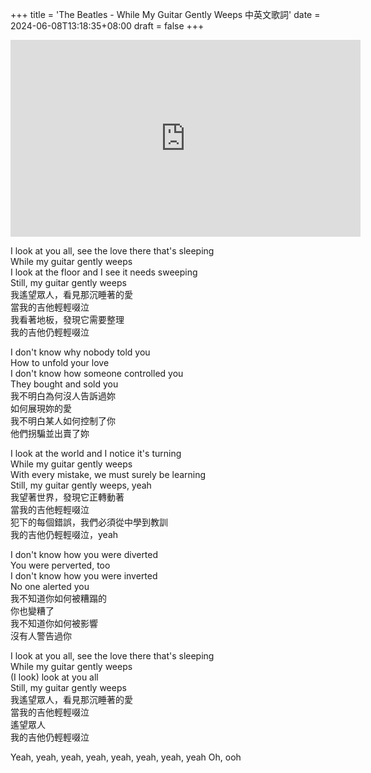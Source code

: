 +++
title = 'The Beatles - While My Guitar Gently Weeps 中英文歌詞'
date = 2024-06-08T13:18:35+08:00
draft = false
+++

<iframe width="560" height="315" src="https://www.youtube.com/embed/YFDg-pgE0Hk?si=9ku73AWk8ZKOw9D1" title="YouTube video player" frameborder="0" allow="accelerometer; autoplay; clipboard-write; encrypted-media; gyroscope; picture-in-picture; web-share" referrerpolicy="strict-origin-when-cross-origin" allowfullscreen></iframe>

I look at you all, see the love there that's sleeping<br>
While my guitar gently weeps<br>
I look at the floor and I see it needs sweeping<br>
Still, my guitar gently weeps<br>
我遙望眾人，看見那沉睡著的愛<br>
當我的吉他輕輕啜泣<br>
我看著地板，發現它需要整理<br>
我的吉他仍輕輕啜泣<br>

I don't know why nobody told you<br>
How to unfold your love<br>
I don't know how someone controlled you<br>
They bought and sold you<br>
我不明白為何沒人告訴過妳<br>
如何展現妳的愛<br>
我不明白某人如何控制了你<br>
他們拐騙並出賣了妳<br>

I look at the world and I notice it's turning<br>
While my guitar gently weeps<br>
With every mistake, we must surely be learning<br>
Still, my guitar gently weeps, yeah<br>
我望著世界，發現它正轉動著<br>
當我的吉他輕輕啜泣<br>
犯下的每個錯誤，我們必須從中學到教訓<br>
我的吉他仍輕輕啜泣，yeah<br>

I don't know how you were diverted<br>
You were perverted, too<br>
I don't know how you were inverted<br>
No one alerted you<br>
我不知道你如何被糟蹋的<br>
你也變糟了<br>
我不知道你如何被影響<br>
沒有人警告過你<br>

I look at you all, see the love there that's sleeping<br>
While my guitar gently weeps<br>
(I look) look at you all<br>
Still, my guitar gently weeps<br>
我遙望眾人，看見那沉睡著的愛<br>
當我的吉他輕輕啜泣<br>
遙望眾人<br>
我的吉他仍輕輕啜泣<br>

Yeah, yeah, yeah, yeah, yeah, yeah, yeah, yeah
Oh, ooh
